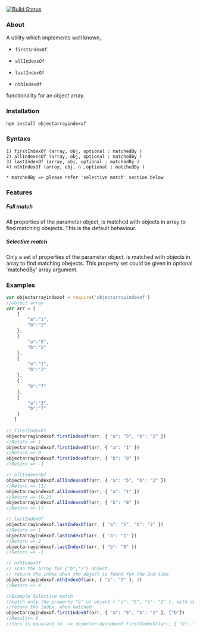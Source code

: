 [![Build Status](https://travis-ci.org/dim912/Object-Array-IndexOf.svg?branch=master)](https://travis-ci.org/dim912/Object-Array-IndexOf)
### About 

A utility which implements well known,

- `firstIndexOf`

- `allIndexsOf` 

- `lastIndexOf` 

- `nthIndexOf`

functionality for an object array.

### Installation

```sh
npm install objectarrayindexof
```

### Syntaxs
 
```
1) firstIndexOf (array, obj, optional : matchedBy )
2) allIndexesOf (array, obj, optional : matchedBy )
3) lastIndexOf (array, obj, optional : matchedBy )
4) nthIndexOf (array, obj, n ,optional : matchedBy )

* matchedBy => please refer 'selective match' section below
```

### Features

##### Full match
All properties of the parameter object, is matched with objects in array to find matching obejects. This is the default behaviour.

##### Selective match
Only a set of properties of the parameter object, is matched with objects in array to find matching obejects. This property set could be given in optional 'matchedBy' array argument.

### Examples

```javascript
var objectarrayindexof = require('objectarrayindexof')
//object array
var arr = [ 
    {
        "a":"1",
        "b":"2"
    },
    {
        "a":"5",
        "b":"2"
    },
    {
        "a":"1",
        "b":"2"
    },
    {
        "b":"7"
    },
    {
        "a":"3",
        "b":"7"
    }
   ]
 
// firstIndexOf 
objectarrayindexof.firstIndexOf(arr, { "a": "5", "b": "2" })
//Return => 1
objectarrayindexof.firstIndexOf(arr, { "a": "1" })
//Return => 0
objectarrayindexof.firstIndexOf(arr, { "b": "8" }) 
//Return => -1

// allIndexesOf 
objectarrayindexof.allIndexesOf(arr, { "a": "5", "b": "2" }) 
//Return => [1]
objectarrayindexof.allIndexesOf(arr, { "a": "1" })
//Return => [0,2]
objectarrayindexof.allIndexesOf(arr, { "b": "8" }) 
//Return => []

// lastIndexOf 
objectarrayindexof.lastIndexOf(arr, { "a": "5", "b": "2" })
//Return => 1
objectarrayindexof.lastIndexOf(arr, { "a": "1" })
//Return => 2
objectarrayindexof.lastIndexOf(arr, { "b": "8" }) 
//Return => -1

// nthIndexOf 
// scan the array for {"b","7"} object.
// return the index when the object is found for the 2nd time
objectarrayindexof.nthIndexOf(arr, { "b": "7" }, 2)
//Return => 4

//Example Selective match
//match only the property "b" of object { "a": "5", "b": "2" }, with objects in array.
//return the index, when matched
objectarrayindexof.firstIndexOf(arr, { "a": "5", "b": "2" }, ["b"])
//Result=> 0 . 
//this is equalant to  => objectarrayindexof.firstIndexOf(arr, { "b": "2"})

```